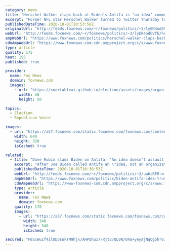 ```yaml
---
category: news
title: "Herschel Walker claps back at Biden's Antifa is ‘an idea’ comment"
excerpt: "Former NFL star Herschel Walker turned to Twitter Thursday to take issue with a Trump-Biden debate moment regarding far-left and far-right groups and the roles they play in unrest that has rocked cities across the country."
publishedDateTime: 2020-10-01T20:53:58Z
originalUrl: "http://feeds.foxnews.com/~r/foxnews/politics/~3/lyER4odGVfE/herschel-walker-claps-back-at-bidens-antifa-is-an-idea-comment"
webUrl: "http://feeds.foxnews.com/~r/foxnews/politics/~3/lyER4odGVfE/herschel-walker-claps-back-at-bidens-antifa-is-an-idea-comment"
ampWebUrl: "https://www.foxnews.com/politics/herschel-walker-claps-back-at-bidens-antifa-is-an-idea-comment.amp"
cdnAmpWebUrl: "https://www-foxnews-com.cdn.ampproject.org/c/s/www.foxnews.com/politics/herschel-walker-claps-back-at-bidens-antifa-is-an-idea-comment.amp"
type: article
quality: 175
heat: 195
published: true

provider:
  name: Fox News
  domain: foxnews.com
  images:
    - url: "https://smartableai.github.io/election/assets/images/organizations/foxnews.com-50x50.jpg"
      width: 50
      height: 50

topics:
  - Election
  - Republican Voice

images:
  - url: "https://a57.foxnews.com/static.foxnews.com/foxnews.com/content/uploads/2020/10/640/320/AP20274148643710.jpg?ve=1&tl=1"
    width: 640
    height: 320
    isCached: true

related:
  - title: "Dave Rubin slams Biden on Antifa: 'An idea doesn’t assault people on the street'"
    excerpt: "After Joe Biden called Antifa an \"idea, not an organization\" at the first presidential debate, Dave Rubin shared his firsthand experience with the far-left group's violent protests at his events on \"Fox & Friends.\""
    publishedDateTime: 2020-10-01T16:38:53Z
    webUrl: "http://feeds.foxnews.com/~r/foxnews/politics/~3/uwhcRFR-w-Y/biden-antifa-idea-trump-dave-rubin"
    ampWebUrl: "https://www.foxnews.com/politics/biden-antifa-idea-trump-dave-rubin.amp"
    cdnAmpWebUrl: "https://www-foxnews-com.cdn.ampproject.org/c/s/www.foxnews.com/politics/biden-antifa-idea-trump-dave-rubin.amp"
    type: article
    provider:
      name: Fox News
      domain: foxnews.com
    quality: 170
    images:
      - url: "https://a57.foxnews.com/static.foxnews.com/foxnews.com/content/uploads/2018/09/340/340/calebparkeheadshot0622182.jpg?ve=1&tl=1"
        width: 340
        height: 340
        isCached: true

secured: "F8ScWu1f4ilODpsukTM9hjx/AHPQhuI7/Rjt2/QL0N/O4a+yeyAjNqQg5hr6IAl+DdyrAcrn9Ruqe9zel80lbMlrR+iYetnhfAyVWUBCpHkhNo9ra/35Pv5VjorSMCUVlLGgwQoE4ILxa30guMJSXvdKaFH1NaeXxWhAkdTE6sxe/cFPetWxM1Us6ExtHkIRpVE6sGkws77A1ee2qQF2J1rYMqsuTfAOA3gC+cALY/hSnp6OjHmqTuskufiTWJ9FiuB+ThG7pGrhyxiF20P0QmLE1cLdgRxSOJKmI0HMiEwbx/CHDdxaCfy4vAJS5SsslHHu0EKBCUdlioRHu7wptqkIFX10hSnOvQp7qBklqbA=;DeTwP25LAK54692sYSNwLg=="
---
```


